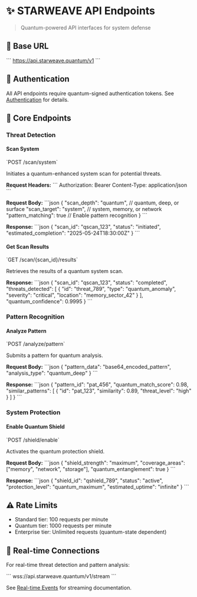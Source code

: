 # ✨ STARWEAVE API Endpoints

> Quantum-powered API interfaces for system defense

## 🌠 Base URL
\`\`\`
https://api.starweave.quantum/v1
\`\`\`

## 🔐 Authentication

All API endpoints require quantum-signed authentication tokens. See [Authentication](authentication.md) for details.

## 💫 Core Endpoints

### Threat Detection

#### Scan System
\`POST /scan/system\`

Initiates a quantum-enhanced system scan for potential threats.

**Request Headers:**
\`\`\`
Authorization: Bearer <quantum-token>
Content-Type: application/json
\`\`\`

**Request Body:**
\`\`\`json
{
  "scan_depth": "quantum",  // quantum, deep, or surface
  "scan_target": "system",  // system, memory, or network
  "pattern_matching": true    // Enable pattern recognition
}
\`\`\`

**Response:**
\`\`\`json
{
  "scan_id": "qscan_123",
  "status": "initiated",
  "estimated_completion": "2025-05-24T18:30:00Z"
}
\`\`\`

#### Get Scan Results
\`GET /scan/{scan_id}/results\`

Retrieves the results of a quantum system scan.

**Response:**
\`\`\`json
{
  "scan_id": "qscan_123",
  "status": "completed",
  "threats_detected": [
    {
      "id": "threat_789",
      "type": "quantum_anomaly",
      "severity": "critical",
      "location": "memory_sector_42"
    }
  ],
  "quantum_confidence": 0.9995
}
\`\`\`

### Pattern Recognition

#### Analyze Pattern
\`POST /analyze/pattern\`

Submits a pattern for quantum analysis.

**Request Body:**
\`\`\`json
{
  "pattern_data": "base64_encoded_pattern",
  "analysis_type": "quantum_deep"
}
\`\`\`

**Response:**
\`\`\`json
{
  "pattern_id": "pat_456",
  "quantum_match_score": 0.98,
  "similar_patterns": [
    {
      "id": "pat_123",
      "similarity": 0.89,
      "threat_level": "high"
    }
  ]
}
\`\`\`

### System Protection

#### Enable Quantum Shield
\`POST /shield/enable\`

Activates the quantum protection shield.

**Request Body:**
\`\`\`json
{
  "shield_strength": "maximum",
  "coverage_areas": ["memory", "network", "storage"],
  "quantum_entanglement": true
}
\`\`\`

**Response:**
\`\`\`json
{
  "shield_id": "qshield_789",
  "status": "active",
  "protection_level": "quantum_maximum",
  "estimated_uptime": "infinite"
}
\`\`\`

## ⚠️ Rate Limits

- Standard tier: 100 requests per minute
- Quantum tier: 1000 requests per minute
- Enterprise tier: Unlimited requests (quantum-state dependent)

## 🌌 Real-time Connections

For real-time threat detection and pattern analysis:

\`\`\`
wss://api.starweave.quantum/v1/stream
\`\`\`

See [Real-time Events](events.md) for streaming documentation.
